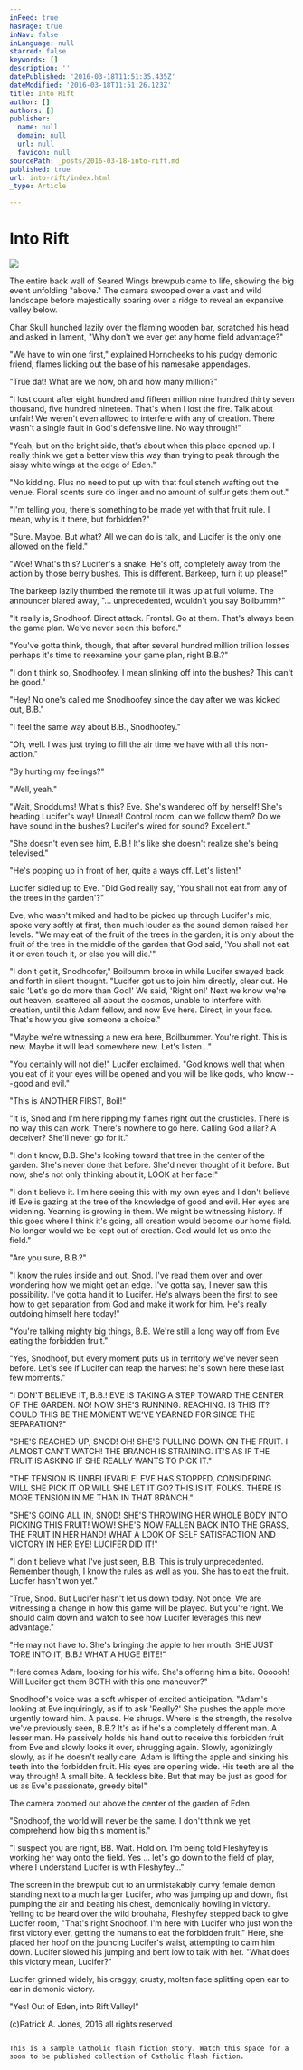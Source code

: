 ```yaml
---
inFeed: true
hasPage: true
inNav: false
inLanguage: null
starred: false
keywords: []
description: ''
datePublished: '2016-03-18T11:51:35.435Z'
dateModified: '2016-03-18T11:51:26.123Z'
title: Into Rift
author: []
authors: []
publisher:
  name: null
  domain: null
  url: null
  favicon: null
sourcePath: _posts/2016-03-18-into-rift.md
published: true
url: into-rift/index.html
_type: Article

---
```

# Into Rift
![](https://the-grid-user-content.s3-us-west-2.amazonaws.com/08c7c304-4ac3-439a-a744-d6d0fcf701a5.jpg)

The entire back wall of Seared Wings brewpub came to life, showing the big event unfolding "above." The camera swooped over a vast and wild landscape before majestically soaring over a ridge to reveal an expansive valley below.

Char Skull hunched lazily over the flaming wooden bar, scratched his head and asked in lament, "Why don't we ever get any home field advantage?"

"We have to win one first," explained Horncheeks to his pudgy demonic friend, flames licking out the base of his namesake appendages.

"True dat! What are we now, oh and how many million?"

"I lost count after eight hundred and fifteen million nine hundred thirty seven thousand, five hundred nineteen. That's when I lost the fire. Talk about unfair! We weren't even allowed to interfere with any of creation. There wasn't a single fault in God's defensive line. No way through!"

"Yeah, but on the bright side, that's about when this place opened up. I really think we get a better view this way than trying to peak through the sissy white wings at the edge of Eden."

"No kidding. Plus no need to put up with that foul stench wafting out the venue. Floral scents sure do linger and no amount of sulfur gets them out."

"I'm telling you, there's something to be made yet with that fruit rule. I mean, why is it there, but forbidden?"

"Sure. Maybe. But what? All we can do is talk, and Lucifer is the only one allowed on the field."

"Woe! What's this? Lucifer's a snake. He's off, completely away from the action by those berry bushes. This is different. Barkeep, turn it up please!"

The barkeep lazily thumbed the remote till it was up at full volume. The announcer blared away, "... unprecedented, wouldn't you say Boilbumm?"

"It really is, Snodhoof. Direct attack. Frontal. Go at them. That's always been the game plan. We've never seen this before."

"You've gotta think, though, that after several hundred million trillion losses perhaps it's time to reexamine your game plan, right B.B.?"

"I don't think so, Snodhoofey. I mean slinking off into the bushes? This can't be good."

"Hey! No one's called me Snodhoofey since the day after we was kicked out, B.B."

"I feel the same way about B.B., Snodhoofey."

"Oh, well. I was just trying to fill the air time we have with all this non-action."

"By hurting my feelings?"

"Well, yeah."

"Wait, Snoddums! What's this? Eve. She's wandered off by herself! She's heading Lucifer's way! Unreal! Control room, can we follow them? Do we have sound in the bushes? Lucifer's wired for sound? Excellent."

"She doesn't even see him, B.B.! It's like she doesn't realize she's being televised."

"He's popping up in front of her, quite a ways off. Let's listen!"

Lucifer sidled up to Eve. "Did God really say, 'You shall not eat from any of the trees in the garden'?"

Eve, who wasn't miked and had to be picked up through Lucifer's mic, spoke very softly at first, then much louder as the sound demon raised her levels. "We may eat of the fruit of the trees in the garden; it is only about the fruit of the tree in the middle of the garden that God said, 'You shall not eat it or even touch it, or else you will die.'"

"I don't get it, Snodhoofer," Boilbumm broke in while Lucifer swayed back and forth in silent thought. "Lucifer got us to join him directly, clear cut. He said 'Let's go do more than God!' We said, 'Right on!' Next we know we're out heaven, scattered all about the cosmos, unable to interfere with creation, until this Adam fellow, and now Eve here. Direct, in your face. That's how you give someone a choice."

"Maybe we're witnessing a new era here, Boilbummer. You're right. This is new. Maybe it will lead somewhere new. Let's listen..."

"You certainly will not die!" Lucifer exclaimed. "God knows well that when you eat of it your eyes will be opened and you will be like gods, who know --- good and evil."

"This is ANOTHER FIRST, Boil!"

"It is, Snod and I'm here ripping my flames right out the crusticles. There is no way this can work. There's nowhere to go here. Calling God a liar? A deceiver? She'll never go for it."

"I don't know, B.B. She's looking toward that tree in the center of the garden. She's never done that before. She'd never thought of it before. But now, she's not only thinking about it, LOOK at her face!"

"I don't believe it. I'm here seeing this with my own eyes and I don't believe it! Eve is gazing at the tree of the knowledge of good and evil. Her eyes are widening. Yearning is growing in them. We might be witnessing history. If this goes where I think it's going, all creation would become our home field. No longer would we be kept out of creation. God would let us onto the field."

"Are you sure, B.B.?"

"I know the rules inside and out, Snod. I've read them over and over wondering how we might get an edge. I've gotta say, I never saw this possibility. I've gotta hand it to Lucifer. He's always been the first to see how to get separation from God and make it work for him. He's really outdoing himself here today!"

"You're talking mighty big things, B.B. We're still a long way off from Eve eating the forbidden fruit."

"Yes, Snodhoof, but every moment puts us in territory we've never seen before. Let's see if Lucifer can reap the harvest he's sown here these last few moments."

"I DON'T BELIEVE IT, B.B.! EVE IS TAKING A STEP TOWARD THE CENTER OF THE GARDEN. NO! NOW SHE'S RUNNING. REACHING. IS THIS IT? COULD THIS BE THE MOMENT WE'VE YEARNED FOR SINCE THE SEPARATION?"

"SHE'S REACHED UP, SNOD! OH! SHE'S PULLING DOWN ON THE FRUIT. I ALMOST CAN'T WATCH! THE BRANCH IS STRAINING. IT'S AS IF THE FRUIT IS ASKING IF SHE REALLY WANTS TO PICK IT."

"THE TENSION IS UNBELIEVABLE! EVE HAS STOPPED, CONSIDERING. WILL SHE PICK IT OR WILL SHE LET IT GO? THIS IS IT, FOLKS. THERE IS MORE TENSION IN ME THAN IN THAT BRANCH."

"SHE'S GOING ALL IN, SNOD! SHE'S THROWING HER WHOLE BODY INTO PICKING THIS FRUIT! WOW! SHE'S NOW FALLEN BACK INTO THE GRASS, THE FRUIT IN HER HAND! WHAT A LOOK OF SELF SATISFACTION AND VICTORY IN HER EYE! LUCIFER DID IT!"

"I don't believe what I've just seen, B.B. This is truly unprecedented. Remember though, I know the rules as well as you. She has to eat the fruit. Lucifer hasn't won yet."

"True, Snod. But Lucifer hasn't let us down today. Not once. We are witnessing a change in how this game will be played. But you're right. We should calm down and watch to see how Lucifer leverages this new advantage."

"He may not have to. She's bringing the apple to her mouth. SHE JUST TORE INTO IT, B.B.! WHAT A HUGE BITE!"

"Here comes Adam, looking for his wife. She's offering him a bite. Oooooh! Will Lucifer get them BOTH with this one maneuver?"

Snodhoof's voice was a soft whisper of excited anticipation. "Adam's looking at Eve inquiringly, as if to ask 'Really?' She pushes the apple more urgently toward him. A pause. He shrugs. Where is the strength, the resolve we've previously seen, B.B.? It's as if he's a completely different man. A lesser man. He passively holds his hand out to receive this forbidden fruit from Eve and slowly looks it over, shrugging again. Slowly, agonizingly slowly, as if he doesn't really care, Adam is lifting the apple and sinking his teeth into the forbidden fruit. His eyes are opening wide. His teeth are all the way through! A small bite. A feckless bite. But that may be just as good for us as Eve's passionate, greedy bite!"

The camera zoomed out above the center of the garden of Eden.

"Snodhoof, the world will never be the same. I don't think we yet comprehend how big this moment is."

"I suspect you are right, BB. Wait. Hold on. I'm being told Fleshyfey is working her way onto the field. Yes ... let's go down to the field of play, where I understand Lucifer is with Fleshyfey..."

The screen in the brewpub cut to an unmistakably curvy female demon standing next to a much larger Lucifer, who was jumping up and down, fist pumping the air and beating his chest, demonically howling in victory. Yelling to be heard over the wild brouhaha, Fleshyfey stepped back to give Lucifer room, "That's right Snodhoof. I'm here with Lucifer who just won the first victory ever, getting the humans to eat the forbidden fruit." Here, she placed her hoof on the jouncing Lucifer's waist, attempting to calm him down. Lucifer slowed his jumping and bent low to talk with her. "What does this victory mean, Lucifer?"

Lucifer grinned widely, his craggy, crusty, molten face splitting open ear to ear in demonic victory.

"Yes! Out of Eden, into Rift Valley!"

(c)Patrick A. Jones, 2016 all rights reserved

~~~

This is a sample Catholic flash fiction story. Watch this space for a soon to be published collection of Catholic flash fiction.
